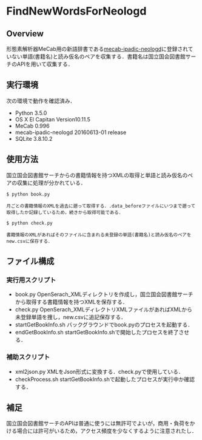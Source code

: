 # FindNewWordsForNeologd
## Overview
形態素解析器MeCab用の新語辞書である[mecab-ipadic-neologd](https://github.com/neologd/mecab-ipadic-neologd)に登録されていない単語(書籍名)と読み仮名のペアを収集する．書籍名は国立国会図書館サーチのAPIを用いて収集する．


## 実行環境
次の環境で動作を確認済み．
 - Python 3.5.0
 - OS X El Capitan Version10.11.5
 - MeCab 0.996
 - mecab-ipadic-neologd 20160613-01 release
 - SQLite 3.8.10.2

## 使用方法
国立国会図書館サーチからの書籍情報を持つXMLの取得と単語と読み仮名のペアの収集に処理が分かれている．
```
$ python book.py
```
	月ごとの書籍情報のXMLを過去に遡って取得する．.data_beforeファイルにいつまで遡って取得したか記録しているため，続きから取得可能である．

```
$ python check.py
```
 	書籍情報のXMLがあればそのファイルに含まれる未登録の単語(書籍名)と読み仮名のペアをnew.csvに保存する．
	
## ファイル構成
### 実行用スクリプト
 - book.py
 	OpenSerach_XMLディレクトリを作成し，国立国会図書館サーチから取得する書籍情報を持つXMLを保存する．
 - check.py
    OpenSerach_XMLディレクトリXMLファイルがあればXMLから未登録単語を捜し，new.csvに追記保存する．
 - startGetBookInfo.sh
    バックグラウンドでbook.pyのプロセスを起動する．
 - endGetBookInfo.sh
	startGetBookInfo.shで開始したプロセスを終了させる．

### 補助スクリプト
 - xml2json.py
    XMLをJson形式に変換する．check.pyで使用している．
 - checkProcess.sh
	startGetBookInfo.shで起動したプロセスが実行中か確認する．


## 補足
国立国会図書館サーチのAPIは普通に使うには無許可でよいが，商用・負荷をかける場合には許可がいるため，アクセス頻度を少なくするように注意されたし．
